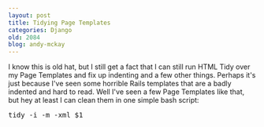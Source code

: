 ```yaml
---
layout: post
title: Tidying Page Templates
categories: Django
old: 2084
blog: andy-mckay
---
```

<p>I know this is old hat, but I still get a fact that I can still run HTML Tidy over my Page Templates and fix up indenting and a few other things. Perhaps it's just because I've seen some horrible Rails templates that are a badly indented and hard to read. Well I've seen a few Page Templates like that, but hey at least I can clean them in one simple bash script:</p>
<pre>tidy -i -m -xml $1</pre>